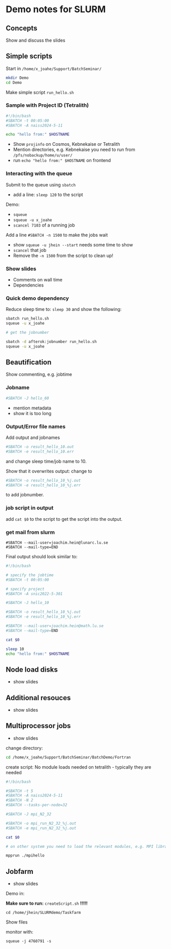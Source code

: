 # Demo notes for SLURM

## Concepts

Show and discuss the slides

## Simple scripts

Start in `/home/x_joahe/Support/BatchSeminar/`

```bash
mkdir Demo
cd Demo
```

Make simple script `run_hello.sh`

### Sample with Project ID (Tetralith)

```bash
#!/bin/bash
#SBATCH -t 00:05:00
#SBATCH -A naiss2024-5-11

echo "hello from:" $HOSTNAME
```

* Show `projinfo` on Cosmos, Kebnekaise or Tetralith
* Mention directories, e.g. Kebnekaise you need to run from `/pfs/nobackup/home/u/user/`
* run `echo "hello from:" $HOSTNAME` on frontend

### Interacting with the queue

Submit to the queue using `sbatch`

* add a line: `sleep 120` to the script

Demo:

* `squeue`
* `squeue -u x_joahe`
* `scancel 7103` of a running job

Add a line `#SBATCH -n 1500` to make the jobs wait

* show `squeue -u jhein --start` needs some time to show
* `scancel` that job
* Remove the `-n 1500` from the script to clean up!

### Show slides

* Comments on wall time
* Dependencies

### Quick demo dependency

Reduce sleep time to: `sleep 30` and show the following:

```bash
sbatch run_hello.sh
squeue -u x_joahe

# get the jobnumber

sbatch -d afterok:jobnumber run_hello.sh
squeue -u x_joahe
```

## Beautification

Show commenting, e.g. jobtime

### Jobname

```bash
#SBATCH -J hello_60
```

* mention metadata
* show it is too long

### Output/Error file names

Add output and jobnames 

```bash
#SBATCH -o result_hello_10.out
#SBATCH -e result_hello_10.err
```

and change sleep time/job name to 10.

Show that it overwrites output: change to

```bash
#SBATCH -o result_hello_10_%j.out
#SBATCH -e result_hello_10_%j.err
```

to add jobnumber.

### job script in output

add `cat $0` to the script to get the script into the output.

### get mail from slurm

```
#SBATCH --mail-user=joachim.hein@lunarc.lu.se
#SBATCH --mail-type=END
```

Final output should look similar to:

```bash
#!/bin/bash

# specify the jobtime
#SBATCH -t 00:05:00

# specify project
#SBATCH -A snic2022-5-301

#SBATCH -J hello_10

#SBATCH -o result_hello_10_%j.out
#SBATCH -e result_hello_10_%j.err

#SBATCH --mail-user=joachim.hein@math.lu.se
#SBATCH --mail-type=END

cat $0

sleep 10
echo "hello from:" $HOSTNAME
```

## Node load disks

* show slides

## Additional resouces

* show slides

## Multiprocessor jobs

* show slides

change directory:

```sh
cd /home/x_joahe/Support/BatchSeminar/BatchDemo/Fortran
```

create script:
No module loads needed on tetralith - typically they are needed

```bash
#!/bin/bash

#SBATCH -t 5
#SBATCH -A naiss2024-5-11
#SBATCH -N 2
#SBATCH --tasks-per-node=32

#SBATCH -J mpi_N2_32

#SBATCH -o mpi_run_N2_32_%j.out
#SBATCH -e mpi_run_N2_32_%j.out

cat $0

# on other system you need to load the relevant modules, e.g. MPI library

mpprun ./mpihello
```

## Jobfarm

* show slides

Demo in:

**Make sure to run:** `createScript.sh` **!!!!!**

```
cd /home/jhein/SLURMdemo/Taskfarm
```

Show files

monitor with:

```
squeue -j 4760791 -s
```
